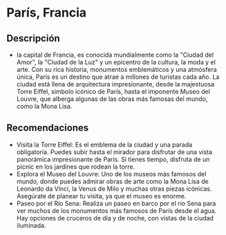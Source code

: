 # París, Francia

## Descripción
- la capital de Francia, es conocida mundialmente como la "Ciudad del Amor", la "Ciudad de la Luz" y un epicentro de la cultura, la moda y el arte. Con su rica historia, monumentos emblemáticos y una atmósfera única, París es un destino que atrae a millones de turistas cada año. La ciudad está llena de arquitectura impresionante, desde la majestuosa Torre Eiffel, símbolo icónico de París, hasta el imponente Museo del Louvre, que alberga algunas de las obras más famosas del mundo, como la Mona Lisa.

## Recomendaciones
- Visita la Torre Eiffel: Es el emblema de la ciudad y una parada obligatoria. Puedes subir hasta el mirador para disfrutar de una vista panorámica impresionante de París. Si tienes tiempo, disfruta de un picnic en los jardines que rodean la torre.
- Explora el Museo del Louvre: Uno de los museos más famosos del mundo, donde puedes admirar obras de arte como la Mona Lisa de Leonardo da Vinci, la Venus de Milo y muchas otras piezas icónicas. Asegúrate de planear tu visita, ya que el museo es enorme.
- Paseo por el Río Sena: Realiza un paseo en barco por el río Sena para ver muchos de los monumentos más famosos de París desde el agua. Hay opciones de cruceros de día y de noche, con vistas de la ciudad iluminada.